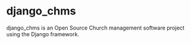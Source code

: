 # django_chms
django_chms is an Open Source Church management software project using the Django framework.
